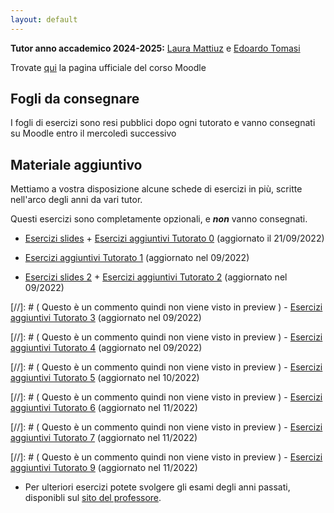 ```yaml
---
layout: default
---
```


**Tutor anno accademico 2024-2025:** [Laura Mattiuz](mailto:laura.mattiuz@studenti.unitn.it) e [Edoardo Tomasi](mailto:edoardo.tomasi-2@studenti.unitn.it)

Trovate [qui](https://didatticaonline.unitn.it/dol/course/view.php?id=39362) la pagina ufficiale del corso Moodle

## Fogli da consegnare
 I fogli di esercizi sono resi pubblici dopo ogni tutorato e vanno consegnati su Moodle entro il mercoledì successivo
 
## Materiale aggiuntivo

 Mettiamo a vostra disposizione alcune schede di esercizi in più, scritte nell'arco degli anni da vari tutor.

 Questi esercizi sono completamente opzionali, e **_non_** vanno consegnati.

 - [Esercizi slides](Esercizi_slides.pdf) + [Esercizi aggiuntivi Tutorato 0](Esercizi_aggiuntivi_0.pdf) (aggiornato il 21/09/2022)

- [Esercizi aggiuntivi Tutorato 1](Esercizi_aggiuntivi_1.pdf) (aggiornato nel 09/2022)

 - [Esercizi slides 2](Esercizi_slides_2.pdf) + [Esercizi aggiuntivi Tutorato 2](Esercizi_aggiuntivi_2.pdf) (aggiornato nel 09/2022)
 
 [//]: # ( Questo è un commento quindi non viene visto in preview ) - [Esercizi aggiuntivi Tutorato 3](Esercizi_aggiuntivi_3.pdf) (aggiornato nel 09/2022)
 
 [//]: # ( Questo è un commento quindi non viene visto in preview ) - [Esercizi aggiuntivi Tutorato 4](Esercizi_aggiuntivi_4.pdf) (aggiornato nel 09/2022)
 
[//]: # ( Questo è un commento quindi non viene visto in preview ) - [Esercizi aggiuntivi Tutorato 5](Esercizi_aggiuntivi_5.pdf) (aggiornato nel 10/2022)
 
[//]: # ( Questo è un commento quindi non viene visto in preview ) - [Esercizi aggiuntivi Tutorato 6](Esercizi_aggiuntivi_6.pdf) (aggiornato nel 11/2022)
 
[//]: # ( Questo è un commento quindi non viene visto in preview ) - [Esercizi aggiuntivi Tutorato 7](Esercizi_aggiuntivi_7.pdf) (aggiornato nel 11/2022)
 
[//]: # ( Questo è un commento quindi non viene visto in preview ) - [Esercizi aggiuntivi Tutorato 9](Esercizi_aggiuntivi_9.pdf) (aggiornato nel 11/2022)

 - Per ulteriori esercizi potete svolgere gli esami degli anni passati, disponibli sul [sito del professore](https://disi.unitn.it/~zunino/teaching/informatica/).
